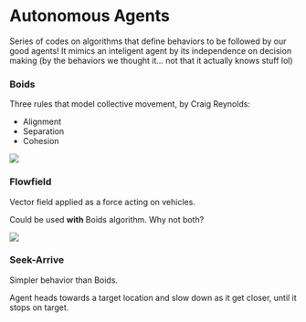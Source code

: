 # Autonomous Agents

Series of codes on algorithms that define behaviors to be followed by our good agents! It mimics an inteligent agent by its independence on decision making (by the behaviors we thought it... not that it actually knows stuff lol)

### Boids
Three rules that model collective movement, by Craig Reynolds:
- Alignment
- Separation
- Cohesion

![](media/boids.gif)

### Flowfield
Vector field applied as a force acting on vehicles.

Could be used **with** Boids algorithm. Why not both? 

![](media/flowfield.gif)

### Seek-Arrive
Simpler behavior than Boids.

Agent heads towards a target location and slow down as it get closer, until it stops on target.
